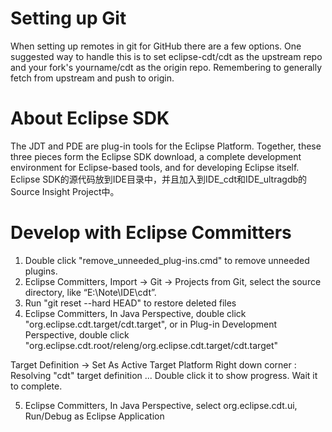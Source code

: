 
# Setting up Git
When setting up remotes in git for GitHub there are a few options.
One suggested way to handle this is to set eclipse-cdt/cdt as the upstream repo and your fork's yourname/cdt as the origin repo. Remembering to generally fetch from upstream and push to origin.


# About Eclipse SDK
The JDT and PDE are plug-in tools for the Eclipse Platform. Together, these three pieces form the Eclipse SDK download, a complete development environment for Eclipse-based tools, and for developing Eclipse itself.
Eclipse SDK的源代码放到IDE目录中，并且加入到IDE_cdt和IDE_ultragdb的Source Insight Project中。


# Develop with Eclipse Committers

1. Double click "remove_unneeded_plug-ins.cmd" to remove unneeded plugins.
2. Eclipse Committers, Import -> Git -> Projects from Git, select the source directory, like “E:\Note\IDE\cdt”.
3. Run "git reset --hard HEAD" to restore deleted files
4. Eclipse Committers, In Java Perspective, double click "org.eclipse.cdt.target/cdt.target", or in Plug-in Development Perspective, double click "org.eclipse.cdt.root/releng/org.eclipse.cdt.target/cdt.target"

Target Definition -> Set As Active Target Platform
Right down corner : Resolving "cdt" target definition ... 
Double click it to show progress.
Wait it to complete.

5. Eclipse Committers, In Java Perspective, select org.eclipse.cdt.ui, Run/Debug as Eclipse Application



